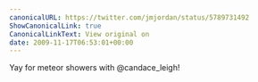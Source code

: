 ```yaml
---
canonicalURL: https://twitter.com/jmjordan/status/5789731492
ShowCanonicalLink: true
CanonicalLinkText: View original on
date: 2009-11-17T06:53:01+00:00
---
```

Yay for meteor showers with @candace_leigh!